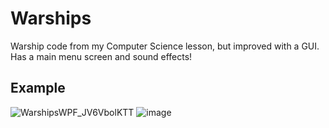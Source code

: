 # Warships
Warship code from my Computer Science lesson, but improved with a GUI. Has a main menu screen and sound effects!
## Example
![WarshipsWPF_JV6VbolKTT](https://github.com/user-attachments/assets/385b5a32-0854-4c21-ac38-e31277d1ee81)
![image](https://github.com/user-attachments/assets/7590e11f-aef3-4011-8601-ce38d4434f52)

